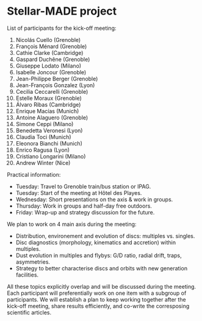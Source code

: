 # Stellar-MADE project

List of participants for the kick-off meeting:
1. Nicolás Cuello (Grenoble)
2. François Ménard (Grenoble)
3. Cathie Clarke (Cambridge)
4. Gaspard Duchêne (Grenoble)
5. Giuseppe Lodato (Milano) 
6. Isabelle Joncour (Grenoble)
7. Jean-Philippe Berger (Grenoble)
8. Jean-François Gonzalez (Lyon)
9. Cecilia Ceccarelli (Grenoble)
10. Estelle Moraux (Grenoble)
11. Álvaro Ribas (Cambridge)
12. Enrique Macías (Munich)
13. Antoine Alaguero (Grenoble)
14. Simone Ceppi (Milano)
15. Benedetta Veronesi (Lyon)
16. Claudia Toci (Munich)
17. Eleonora Bianchi (Munich)
18. Enrico Ragusa (Lyon)
19. Cristiano Longarini (Milano)
20. Andrew Winter (Nice)

Practical information:
- Tuesday: Travel to Grenoble train/bus station or IPAG.
- Tuesday: Start of the meeting at Hôtel des Playes.
- Wednesday: Short presentations on the axis & work in groups.
- Thursday: Work in groups and half-day free outdoors.
- Friday: Wrap-up and strategy discussion for the future.

We plan to work on 4 main axis during the meeting: 
- Distribution, environement and evolution of discs: multiples vs. singles.
- Disc diagnostics (morphology, kinematics and accretion) within multiples.
- Dust evolution in multiples and flybys: G/D ratio, radial drift, traps, asymmetries.
- Strategy to better characterise discs and orbits with new generation facilities.

All these topics explicitly overlap and will be discussed during the meeting. Each participant
will preferentially work on one item with a subgroup of participants. We will establish a plan
to keep working together after the kick-off meeting, share results efficiently, and co-write
the corresposing scientific articles.